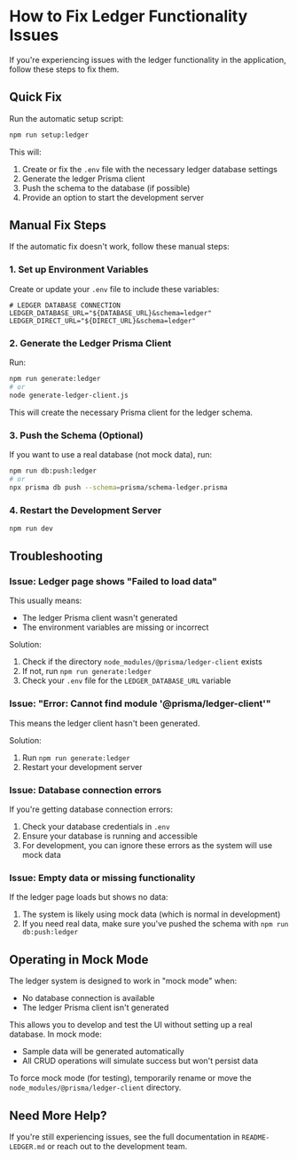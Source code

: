 # How to Fix Ledger Functionality Issues

If you're experiencing issues with the ledger functionality in the application, follow these steps to fix them.

## Quick Fix

Run the automatic setup script:

```bash
npm run setup:ledger
```

This will:
1. Create or fix the `.env` file with the necessary ledger database settings
2. Generate the ledger Prisma client
3. Push the schema to the database (if possible)
4. Provide an option to start the development server

## Manual Fix Steps

If the automatic fix doesn't work, follow these manual steps:

### 1. Set up Environment Variables

Create or update your `.env` file to include these variables:

```
# LEDGER DATABASE CONNECTION
LEDGER_DATABASE_URL="${DATABASE_URL}&schema=ledger"
LEDGER_DIRECT_URL="${DIRECT_URL}&schema=ledger"
```

### 2. Generate the Ledger Prisma Client

Run:

```bash
npm run generate:ledger
# or
node generate-ledger-client.js
```

This will create the necessary Prisma client for the ledger schema.

### 3. Push the Schema (Optional)

If you want to use a real database (not mock data), run:

```bash
npm run db:push:ledger
# or
npx prisma db push --schema=prisma/schema-ledger.prisma
```

### 4. Restart the Development Server

```bash
npm run dev
```

## Troubleshooting

### Issue: Ledger page shows "Failed to load data"

This usually means:
- The ledger Prisma client wasn't generated
- The environment variables are missing or incorrect

Solution:
1. Check if the directory `node_modules/@prisma/ledger-client` exists
2. If not, run `npm run generate:ledger`
3. Check your `.env` file for the `LEDGER_DATABASE_URL` variable

### Issue: "Error: Cannot find module '@prisma/ledger-client'"

This means the ledger client hasn't been generated.

Solution:
1. Run `npm run generate:ledger`
2. Restart your development server

### Issue: Database connection errors

If you're getting database connection errors:

1. Check your database credentials in `.env`
2. Ensure your database is running and accessible
3. For development, you can ignore these errors as the system will use mock data

### Issue: Empty data or missing functionality

If the ledger page loads but shows no data:

1. The system is likely using mock data (which is normal in development)
2. If you need real data, make sure you've pushed the schema with `npm run db:push:ledger`

## Operating in Mock Mode

The ledger system is designed to work in "mock mode" when:
- No database connection is available
- The ledger Prisma client isn't generated

This allows you to develop and test the UI without setting up a real database. In mock mode:
- Sample data will be generated automatically
- All CRUD operations will simulate success but won't persist data

To force mock mode (for testing), temporarily rename or move the `node_modules/@prisma/ledger-client` directory.

## Need More Help?

If you're still experiencing issues, see the full documentation in `README-LEDGER.md` or reach out to the development team. 